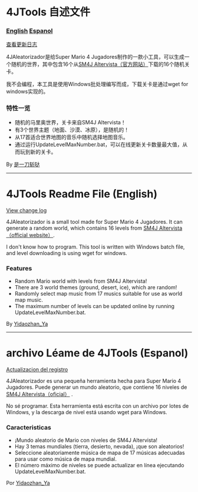 # 4JTools 自述文件
### [English](#EN) [Espanol](#ES)

[查看更新日志](changelog.md)

4JAleatorizador是给Super Mario 4 Jugadores制作的一款小工具，可以生成一个随机的世界，其中包含16个从[SM4J Altervista（官方网站）](https://carlosxdjavgames.altervista.org/wp-content/niveles.php)下载的16个随机关卡。

我不会编程，本工具是使用Windows批处理编写而成，下载关卡是通过wget for windows实现的。

### 特性一览
* 随机的马里奥世界，关卡来自SM4J Altervista！
* 有3个世界主题（地面、沙漠、冰原），是随机的！
* 从17首适合世界地图的音乐中随机选择地图音乐。
* 通过运行UpdateLevelMaxNumber.bat，可以在线更新关卡数量最大值，从而玩到新的关卡。

By [是一刀斩哒](https://space.bilibili.com/485832788)

------

# <span id="EN">4JTools Readme File (English)</span>

[View change log](changelog.md)

4JAleatorizador is a small tool made for Super Mario 4 Jugadores. It can generate a random world, which contains 16 levels from [SM4J Altervista （official website）](https://carlosxdjavgames.altervista.org/wp-content/niveles.php).

I don't know how to program. This tool is written with Windows batch file, and level downloading is using wget for windows.

### Features
* Random Mario world with levels from SM4J Altervista!
* There are 3 world themes (ground, desert, ice), which are random!
* Randomly select map music from 17 musics suitable for use as world map music.
* The maximum number of levels can be updated online by running UpdateLevelMaxNumber.bat.

 By [Yidaozhan_Ya](https://space.bilibili.com/485832788)

------

# <span id="ES">archivo Léame de 4JTools (Espanol)</span>

[Actualizacion del registro](changelog.md)

4JAleatorizador es una pequeña herramienta hecha para Super Mario 4 Jugadores.  Puede generar un mundo aleatorio, que contiene 16 niveles de [SM4J Altervista（oficial）](https://carlosxdjavgames.altervista.org/wp-content/niveles.php) .

No sé programar.  Esta herramienta está escrita con un archivo por lotes de Windows, y la descarga de nivel está usando wget para Windows.

### Caracteristicas
* ¡Mundo aleatorio de Mario con niveles de SM4J Altervista!
* Hay 3 temas mundiales (tierra, desierto, nevada), ¡que son aleatorios!
* Seleccione aleatoriamente música de mapa de 17 músicas adecuadas para usar como música de mapa mundial.
* El número máximo de niveles se puede actualizar en línea ejecutando UpdateLevelMaxNumber.bat.

Por [Yidaozhan_Ya](https://space.bilibili.com/485832788)
